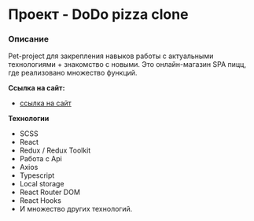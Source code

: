 # Проект - DoDo pizza clone

### Описание

Pet-project для закрепления навыков работы с актуальными технологиями + знакомство с новыми. Это онлайн-магазин SPA пицц, где реализовано множество функций.

**Ссылка на сайт:**

* [ссылка на сайт](https://dodo-pizza-clone-29cjlmdvp-sxkzxqw.vercel.app/)

**Технологии**

* SCSS
* React
* Redux / Redux Toolkit
* Работа с Api
* Axios
* Typescript
* Local storage
* React Router DOM
* React Hooks
* И множество других технологий.